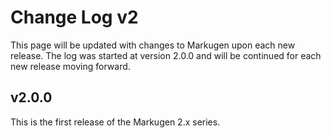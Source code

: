 # Change Log v2
This page will be updated with changes to Markugen upon each new release.
The log was started at version 2.0.0 and will be continued for each new release
moving forward.

## v2.0.0
This is the first release of the Markugen 2.x series.
